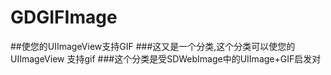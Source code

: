  # GDGIFImage
##使您的UIImageView支持GIF 
###这又是一个分类,这个分类可以使您的UIImageView 支持gif
###这个分类是受SDWebImage中的UIImage+GIF启发对

```obj

```